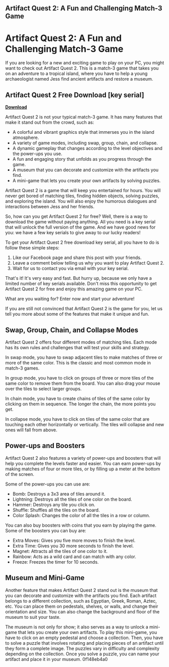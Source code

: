 ## Artifact Quest 2: A Fun and Challenging Match-3 Game

  
# Artifact Quest 2: A Fun and Challenging Match-3 Game
 
If you are looking for a new and exciting game to play on your PC, you might want to check out Artifact Quest 2. This is a match-3 game that takes you on an adventure to a tropical island, where you have to help a young archaeologist named Jess find ancient artifacts and restore a museum.
 
## Artifact Quest 2 Free Download [key serial]


[**Download**](https://www.google.com/url?q=https%3A%2F%2Furllio.com%2F2tL6Vp&sa=D&sntz=1&usg=AOvVaw1nlddvT_eICVVOqG_tKE6b)

 
Artifact Quest 2 is not your typical match-3 game. It has many features that make it stand out from the crowd, such as:
 
- A colorful and vibrant graphics style that immerses you in the island atmosphere.
- A variety of game modes, including swap, group, chain, and collapse.
- A dynamic gameplay that changes according to the level objectives and the power-ups you use.
- A fun and engaging story that unfolds as you progress through the game.
- A museum that you can decorate and customize with the artifacts you find.
- A mini-game that lets you create your own artifacts by solving puzzles.

Artifact Quest 2 is a game that will keep you entertained for hours. You will never get bored of matching tiles, finding hidden objects, solving puzzles, and exploring the island. You will also enjoy the humorous dialogues and interactions between Jess and her friends.
 
So, how can you get Artifact Quest 2 for free? Well, there is a way to download the game without paying anything. All you need is a key serial that will unlock the full version of the game. And we have good news for you: we have a few key serials to give away to our lucky readers!
 
To get your Artifact Quest 2 free download key serial, all you have to do is follow these simple steps:

1. Like our Facebook page and share this post with your friends.
2. Leave a comment below telling us why you want to play Artifact Quest 2.
3. Wait for us to contact you via email with your key serial.

That's it! It's very easy and fast. But hurry up, because we only have a limited number of key serials available. Don't miss this opportunity to get Artifact Quest 2 for free and enjoy this amazing game on your PC.
 
What are you waiting for? Enter now and start your adventure!
  
If you are still not convinced that Artifact Quest 2 is the game for you, let us tell you more about some of the features that make it unique and fun.
 
## Swap, Group, Chain, and Collapse Modes
 
Artifact Quest 2 offers four different modes of matching tiles. Each mode has its own rules and challenges that will test your skills and strategy.
 
In swap mode, you have to swap adjacent tiles to make matches of three or more of the same color. This is the classic and most common mode in match-3 games.
 
In group mode, you have to click on groups of three or more tiles of the same color to remove them from the board. You can also drag your mouse over the tiles to select larger groups.
 
In chain mode, you have to create chains of tiles of the same color by clicking on them in sequence. The longer the chain, the more points you get.
 
In collapse mode, you have to click on tiles of the same color that are touching each other horizontally or vertically. The tiles will collapse and new ones will fall from above.
 
## Power-ups and Boosters
 
Artifact Quest 2 also features a variety of power-ups and boosters that will help you complete the levels faster and easier. You can earn power-ups by making matches of four or more tiles, or by filling up a meter at the bottom of the screen.
 
Some of the power-ups you can use are:

- Bomb: Destroys a 3x3 area of tiles around it.
- Lightning: Destroys all the tiles of one color on the board.
- Hammer: Destroys any tile you click on.
- Shuffle: Shuffles all the tiles on the board.
- Color Splash: Changes the color of all the tiles in a row or column.

You can also buy boosters with coins that you earn by playing the game. Some of the boosters you can buy are:

- Extra Moves: Gives you five more moves to finish the level.
- Extra Time: Gives you 30 more seconds to finish the level.
- Magnet: Attracts all the tiles of one color to it.
- Rainbow: Acts as a wild card and can match with any color.
- Freeze: Freezes the timer for 10 seconds.

## Museum and Mini-Game
 
Another feature that makes Artifact Quest 2 stand out is the museum that you can decorate and customize with the artifacts you find. Each artifact belongs to a different collection, such as Egyptian, Greek, Roman, Aztec, etc. You can place them on pedestals, shelves, or walls, and change their orientation and size. You can also change the background and floor of the museum to suit your taste.
 
The museum is not only for show; it also serves as a way to unlock a mini-game that lets you create your own artifacts. To play this mini-game, you have to click on an empty pedestal and choose a collection. Then, you have to solve a puzzle that involves rotating and placing pieces of an artifact until they form a complete image. The puzzles vary in difficulty and complexity depending on the collection. Once you solve a puzzle, you can name your artifact and place it in your museum.
 0f148eb4a0

